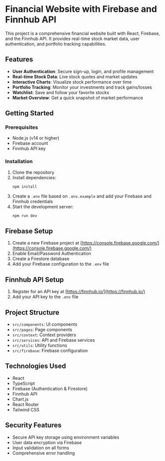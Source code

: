 # Financial Website with Firebase and Finnhub API

This project is a comprehensive financial website built with React, Firebase, and the Finnhub API. It provides real-time stock market data, user authentication, and portfolio tracking capabilities.

## Features

- **User Authentication**: Secure sign-up, login, and profile management
- **Real-time Stock Data**: Live stock quotes and market updates
- **Interactive Charts**: Visualize stock performance over time
- **Portfolio Tracking**: Monitor your investments and track gains/losses
- **Watchlist**: Save and follow your favorite stocks
- **Market Overview**: Get a quick snapshot of market performance

## Getting Started

### Prerequisites

- Node.js (v14 or higher)
- Firebase account
- Finnhub API key

### Installation

1. Clone the repository
2. Install dependencies:
   ```bash
   npm install
   ```
3. Create a `.env` file based on `.env.example` and add your Firebase and Finnhub credentials
4. Start the development server:
   ```bash
   npm run dev
   ```

## Firebase Setup

1. Create a new Firebase project at [https://console.firebase.google.com/](https://console.firebase.google.com/)
2. Enable Email/Password Authentication
3. Create a Firestore database
4. Add your Firebase configuration to the `.env` file

## Finnhub API Setup

1. Register for an API key at [https://finnhub.io/](https://finnhub.io/)
2. Add your API key to the `.env` file

## Project Structure

- `src/components`: UI components
- `src/pages`: Page components
- `src/context`: Context providers
- `src/services`: API and Firebase services
- `src/utils`: Utility functions
- `src/firebase`: Firebase configuration

## Technologies Used

- React
- TypeScript
- Firebase (Authentication & Firestore)
- Finnhub API
- Chart.js
- React Router
- Tailwind CSS

## Security Features

- Secure API key storage using environment variables
- User data encryption via Firebase
- Input validation on all forms
- Comprehensive error handling